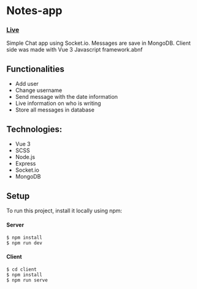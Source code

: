 # Notes-app

### [Live](https://simple-vue-chat-app.herokuapp.com/)

Simple Chat app using Socket.io. Messages are save in MongoDB. Client side was made with Vue 3 Javascript framework.abnf

## Functionalities

- Add user
- Change username
- Send message with the date information
- Live information on who is writing
- Store all messages in database

## Technologies:

- Vue 3
- SCSS
- Node.js
- Express
- Socket.io
- MongoDB

## Setup

To run this project, install it locally using npm:

#### Server

```
$ npm install
$ npm run dev

```

#### Client

```
$ cd client
$ npm install
$ npm run serve

```
